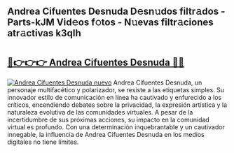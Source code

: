 ## Andrea Cifuentes Desnuda D𝚎sn𝚞dos filtr𝚊dos - Parts-kJM Vid𝚎os f𝚘tos - N𝚞evas filtr𝚊ciones atr𝚊ctivas k3qIh

# <h2><a href="http://mbdqtk.tromn.icu/?c=Andrea+Cifuentes+Desnuda">🔗👉👉👉 Andrea Cifuentes Desnuda 🔗🔗</a></h2>

[![Andrea Cifuentes Desnuda nuevo](https://i.imgur.com/pEAQMta.gif)](http://mbdqtk.tromn.icu/?c=Andrea+Cifuentes+Desnuda)
Andrea Cifuentes Desnuda, un personaje multifacético y polarizador, se resiste a las etiquetas simples. Su innovador estilo de comunicación en línea ha cautivado y enfurecido a los críticos, encendiendo debates sobre la privacidad, la expresión artística y la naturaleza evolutiva de las comunidades virtuales. A pesar de la incertidumbre de sus próximas acciones, su impacto en la comunidad virtual es profundo. Con una determinación inquebrantable y un cautivador innegable, la influencia de Andrea Cifuentes Desnuda en los medios digitales no tiene límites.
